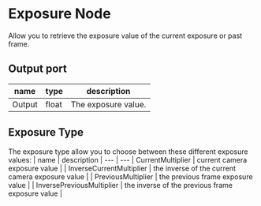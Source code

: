 # Exposure Node

Allow you to retrieve the exposure value of the current exposure or past frame.

## Output port

| name | type | description
--- | --- | ---
Output | float | The exposure value.

## Exposure Type

The exposure type allow you to choose between these different exposure values:
| name | description |
--- | ---
| CurrentMultiplier | current camera exposure value |
| InverseCurrentMultiplier | the inverse of the current camera exposure value |
| PreviousMultiplier | the previous frame exposure value |
| InversePreviousMultiplier | the inverse of the previous frame exposure value |
